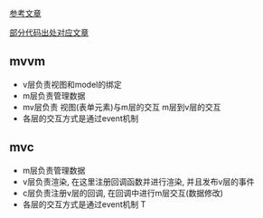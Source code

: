 
[参考文章](https://www.jianshu.com/p/7c4572638f30)

[部分代码出处](https://medium.com/@bouab.nabil/javascript-intermediate-mvvm-vanilla-flavour-7f7cfbdf2da6)[对应文章](https://github.com/nabilbouab/simple-mvvm)

## mvvm
- v层负责视图和model的绑定
- m层负责管理数据
- mv层负责 视图(表单元素)与m层的交互 m层到v层的交互
- 各层的交互方式是通过event机制

## mvc
- m层负责管理数据
- v层负责渲染, 在这里注册回调函数并进行渲染, 并且发布v层的事件
- c层负责注册v层的回调, 在回调中进行m层交互(数据修改)
- 各层的交互方式是通过event机制 Т
